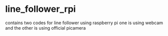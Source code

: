 # line_follower_rpi
contains two codes for line follower using raspberry pi
one is using webcam 
and the other is using official picamera
